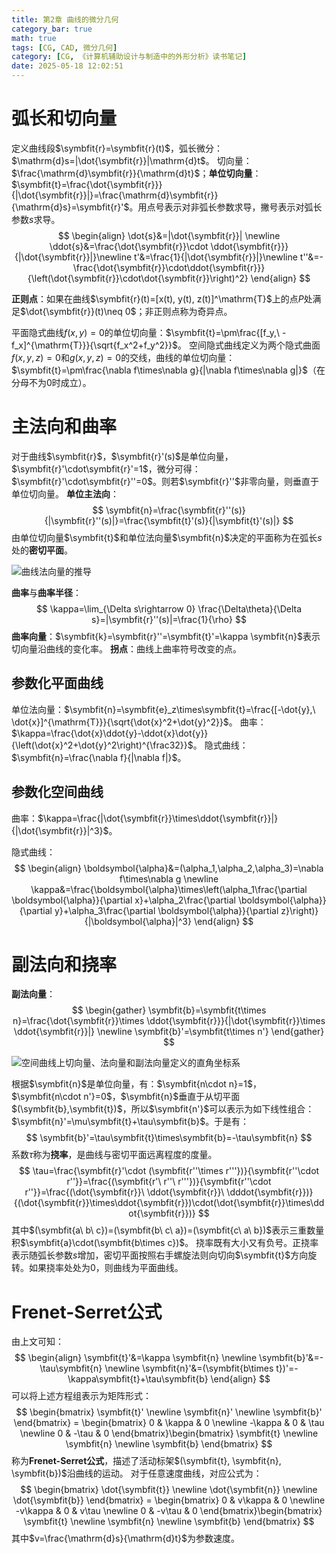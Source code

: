 ```yaml
---
title: 第2章 曲线的微分几何
category_bar: true
math: true
tags: [CG, CAD, 微分几何]
category: [CG, 《计算机辅助设计与制造中的外形分析》读书笔记]
date: 2025-05-18 12:02:51
---
```


# 弧长和切向量
定义曲线段$\symbfit{r}=\symbfit{r}(t)$，弧长微分：$\mathrm{d}s=|\dot{\symbfit{r}}|\mathrm{d}t$。
切向量：$\frac{\mathrm{d}\symbfit{r}}{\mathrm{d}t}$；**单位切向量**：$\symbfit{t}=\frac{\dot{\symbfit{r}}}{|\dot{\symbfit{r}}|}=\frac{\mathrm{d}\symbfit{r}}{\mathrm{d}s}=\symbfit{r}'$。用点号表示对非弧长参数求导，撇号表示对弧长参数$s$求导。
$$
\begin{align}
\dot{s}&=|\dot{\symbfit{r}}| \newline
\ddot{s}&=\frac{\dot{\symbfit{r}}\cdot \ddot{\symbfit{r}}}{|\dot{\symbfit{r}}|}\newline
t'&=\frac{1}{|\dot{\symbfit{r}}|}\newline
t''&=-\frac{\dot{\symbfit{r}}\cdot\ddot{\symbfit{r}}}{\left(\dot{\symbfit{r}}\cdot\dot{\symbfit{r}}\right)^2}
\end{align}
$$

**正则点**：如果在曲线$\symbfit{r}(t)=[x(t), y(t), z(t)]^\mathrm{T}$上的点$P$处满足$\dot{\symbfit{r}}(t)\neq 0$；非正则点称为奇异点。

平面隐式曲线$f(x,y)=0$的单位切向量：$\symbfit{t}=\pm\frac{[f_y,\ -f_x]^{\mathrm{T}}}{\sqrt{f_x^2+f_y^2}}$。
空间隐式曲线定义为两个隐式曲面$f(x,y,z)=0$和$g(x,y,z)=0$的交线，曲线的单位切向量：$\symbfit{t}=\pm\frac{\nabla f\times\nabla g}{|\nabla f\times\nabla g|}$（在分母不为0时成立）。

# 主法向和曲率
对于曲线$\symbfit{r}$，$\symbfit{r}'(s)$是单位向量，$\symbfit{r}'\cdot\symbfit{r}'=1$，微分可得：$\symbfit{r}'\cdot\symbfit{r}''=0$。则若$\symbfit{r}''$非零向量，则垂直于单位切向量。
**单位主法向**：
$$
\symbfit{n}=\frac{\symbfit{r}''(s)}{|\symbfit{r}''(s)|}=\frac{\symbfit{t}'(s)}{|\symbfit{t}'(s)|}
$$
由单位切向量$\symbfit{t}$和单位法向量$\symbfit{n}$决定的平面称为在弧长$s$处的**密切平面**。

![曲线法向量的推导](img/CG/shapeanalyse/2-curve-n.png)

**曲率**与**曲率半径**：
$$
\kappa=\lim_{\Delta s\rightarrow 0} \frac{\Delta\theta}{\Delta s}=|\symbfit{r}''(s)|=\frac{1}{\rho}
$$
**曲率向量**：$\symbfit{k}=\symbfit{r}''=\symbfit{t}'=\kappa \symbfit{n}$表示切向量沿曲线的变化率。
**拐点**：曲线上曲率符号改变的点。

## 参数化平面曲线
单位法向量：$\symbfit{n}=\symbfit{e}_z\times\symbfit{t}=\frac{[-\dot{y},\ \dot{x}]^{\mathrm{T}}}{\sqrt{\dot{x}^2+\dot{y}^2}}$。
曲率：$\kappa=\frac{\dot{x}\ddot{y}-\ddot{x}\dot{y}}{\left(\dot{x}^2+\dot{y}^2\right)^{\frac32}}$。
隐式曲线：$\symbfit{n}=\frac{\nabla f}{|\nabla f|}$。
## 参数化空间曲线
曲率：$\kappa=\frac{|\dot{\symbfit{r}}\times\ddot{\symbfit{r}}|}{|\dot{\symbfit{r}}|^3}$。

隐式曲线：
$$
\begin{align}
\boldsymbol{\alpha}&=(\alpha_1,\alpha_2,\alpha_3)=\nabla f\times\nabla g \newline
\kappa&=\frac{\boldsymbol{\alpha}\times\left(\alpha_1\frac{\partial \boldsymbol{\alpha}}{\partial x}+\alpha_2\frac{\partial \boldsymbol{\alpha}}{\partial y}+\alpha_3\frac{\partial \boldsymbol{\alpha}}{\partial z}\right)}{|\boldsymbol{\alpha}|^3}
\end{align}
$$

# 副法向和挠率
**副法向量**：
$$
\begin{gather}
\symbfit{b}=\symbfit{t\times n}=\frac{\dot{\symbfit{r}}\times \ddot{\symbfit{r}}}{|\dot{\symbfit{r}}\times \ddot{\symbfit{r}}|}
\newline
\symbfit{b}'=\symbfit{t\times n'}
\end{gather}
$$

![空间曲线上切向量、法向量和副法向量定义的直角坐标系](img/CG/shapeanalyse/2-curve-tnb.png)

根据$\symbfit{n}$是单位向量，有：$\symbfit{n\cdot n}=1$，$\symbfit{n\cdot n'}=0$，$\symbfit{n}$垂直于从切平面$(\symbfit{b},\symbfit{t})$，所以$\symbfit{n'}$可以表示为如下线性组合：$\symbfit{n}'=\mu\symbfit{t}+\tau\symbfit{b}$。于是有：
$$
\symbfit{b}'=\tau\symbfit{t}\times\symbfit{b}=-\tau\symbfit{n}
$$
系数$\tau$称为**挠率**，是曲线与密切平面远离程度的度量。
$$
\tau=\frac{\symbfit{r}'\cdot (\symbfit{r''\times r'''})}{\symbfit{r''\cdot r''}}=\frac{(\symbfit{r'\  r''\  r'''})}{\symbfit{r''\cdot r''}}=\frac{(\dot{\symbfit{r}}\ \ddot{\symbfit{r}}\ \dddot{\symbfit{r}})}{(\dot{\symbfit{r}}\times\ddot{\symbfit{r}})\cdot(\dot{\symbfit{r}}\times\ddot{\symbfit{r}})}
$$
其中$(\symbfit{a\ b\ c})=(\symbfit{b\ c\ a})=(\symbfit{c\ a\ b})$表示三重数量积$\symbfit{a}\cdot(\symbfit{b\times c})$。
挠率既有大小又有负号。正挠率表示随弧长参数$s$增加，密切平面按照右手螺旋法则向切向$\symbfit{t}$方向旋转。如果挠率处处为0，则曲线为平面曲线。

# Frenet-Serret公式
由上文可知：
$$
\begin{align}
\symbfit{t}'&=\kappa \symbfit{n} \newline
\symbfit{b}'&=-\tau\symbfit{n} \newline
\symbfit{n}'&=(\symbfit{b\times t})'=-\kappa\symbfit{t}+\tau\symbfit{b}
\end{align}
$$
可以将上述方程组表示为矩阵形式：
$$
\begin{bmatrix}
\symbfit{t}' \newline \symbfit{n}' \newline \symbfit{b}'
\end{bmatrix} = \begin{bmatrix}
0 & \kappa & 0 \newline
-\kappa & 0 & \tau \newline
0 & -\tau & 0
\end{bmatrix}\begin{bmatrix}
\symbfit{t} \newline \symbfit{n} \newline \symbfit{b}
\end{bmatrix}
$$
称为**Frenet-Serret公式**，描述了活动标架$(\symbfit{t}, \symbfit{n}, \symbfit{b})$沿曲线的运动。 对于任意速度曲线，对应公式为：
$$
\begin{bmatrix}
\dot{\symbfit{t}} \newline \dot{\symbfit{n}} \newline \dot{\symbfit{b}}
\end{bmatrix} = \begin{bmatrix}
0 & v\kappa & 0 \newline
-v\kappa & 0 & v\tau \newline
0 & -v\tau & 0
\end{bmatrix}\begin{bmatrix}
\symbfit{t} \newline \symbfit{n} \newline \symbfit{b}
\end{bmatrix}
$$
其中$v=\frac{\mathrm{d}s}{\mathrm{d}t}$为参数速度。
